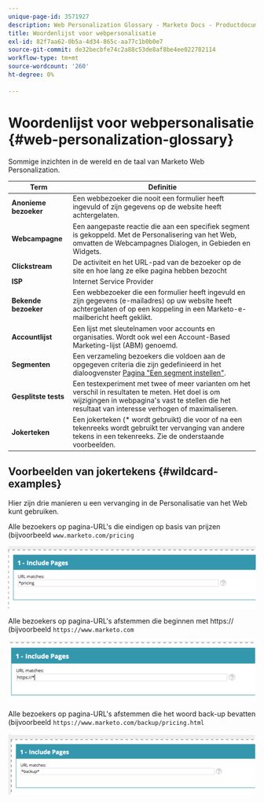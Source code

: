 ```yaml
---
unique-page-id: 3571927
description: Web Personalization Glossary - Marketo Docs - Productdocumentatie
title: Woordenlijst voor webpersonalisatie
exl-id: 82f7aa62-0b5a-4d34-865c-aa77c1b0b0e7
source-git-commit: de32becbfe74c2a88c53de8af8be4ee022782114
workflow-type: tm+mt
source-wordcount: '260'
ht-degree: 0%

---
```


# Woordenlijst voor webpersonalisatie {#web-personalization-glossary}

Sommige inzichten in de wereld en de taal van Marketo Web Personalization.

| Term | Definitie |
|---|---|
| **Anonieme bezoeker** | Een webbezoeker die nooit een formulier heeft ingevuld of zijn gegevens op de website heeft achtergelaten. |
| **Webcampagne** | Een aangepaste reactie die aan een specifiek segment is gekoppeld. Met de Personalisering van het Web, omvatten de Webcampagnes Dialogen, in Gebieden en Widgets. |
| **Clickstream** | De activiteit en het URL-pad van de bezoeker op de site en hoe lang ze elke pagina hebben bezocht |
| **ISP** | Internet Service Provider |
| **Bekende bezoeker** | Een webbezoeker die een formulier heeft ingevuld en zijn gegevens (e-mailadres) op uw website heeft achtergelaten of op een koppeling in een Marketo-e-mailbericht heeft geklikt. |
| **Accountlijst** | Een lijst met sleutelnamen voor accounts en organisaties. Wordt ook wel een Account-Based Marketing-lijst (ABM) genoemd. |
| **Segmenten** | Een verzameling bezoekers die voldoen aan de opgegeven criteria die zijn gedefinieerd in het dialoogvenster [Pagina &quot;Een segment instellen&quot;](/help/marketo/product-docs/web-personalization/using-web-segments/web-segments.md). |
| **Gesplitste tests** | Een testexperiment met twee of meer varianten om het verschil in resultaten te meten. Het doel is om wijzigingen in webpagina&#39;s vast te stellen die het resultaat van interesse verhogen of maximaliseren. |
| **Jokerteken** | Een jokerteken (&#42; wordt gebruikt) die voor of na een tekenreeks wordt gebruikt ter vervanging van andere tekens in een tekenreeks. Zie de onderstaande voorbeelden. |

## Voorbeelden van jokertekens {#wildcard-examples}

Hier zijn drie manieren u een vervanging in de Personalisatie van het Web kunt gebruiken.

Alle bezoekers op pagina-URL&#39;s die eindigen op basis van prijzen (bijvoorbeeld `www.marketo.com/pricing`

![](assets/wildcard-example-1.png)

Alle bezoekers op pagina-URL&#39;s afstemmen die beginnen met https:// (bijvoorbeeld `https://www.marketo.com`

![](assets/wildcard-example-2.png)

Alle bezoekers op pagina-URL&#39;s afstemmen die het woord back-up bevatten (bijvoorbeeld `https://www.marketo.com/backup/pricing.html`

![](assets/wildcard-example-3.png)
